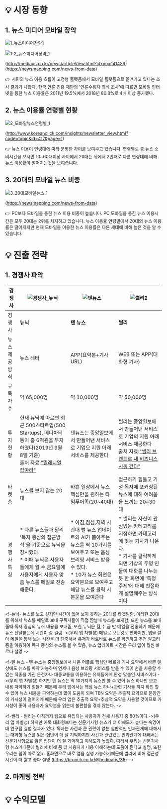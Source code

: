 # :bulb: 시장 동향

## 1. 뉴스 미디어 모바일 장악

![1_뉴스미디어장악1](https://user-images.githubusercontent.com/47167335/66268452-79481f00-e878-11e9-8152-448d78bf3630.PNG)

![1-2_뉴스미디어장악_1](https://user-images.githubusercontent.com/47167335/66268451-777e5b80-e878-11e9-83c9-c8790e2c8bdf.PNG)

(http://mediaus.co.kr/news/articleView.html?idxno=141439)
(https://newsmapping.com/news-from-data)

:point_right: 시민의 뉴스 이용 흐름이 고정형 플랫폼에서 모바일 플랫픔으로 옮겨가고 있다는 조사 결과가 나왔다.
한국 언론 진흥 재단의 '언론수용자 의식 조사'에 따르면 모바일 인터넷을 통한 뉴스 이용률은 2011년 19.5%에서  2018년 80.8%로 4배 이상 증가했다.

## 2. 뉴스 이용률 연령별 현황

![2_모바일뉴스연령별_1](https://user-images.githubusercontent.com/47167335/66268493-d04df400-e878-11e9-81b8-42b19abf9a6c.PNG)

(http://www.koreanclick.com/insights/newsletter_view.html?code=topic&id=417&page=1)

:point_right: 뉴스 이용이 연령대에 따라 분명한 차이를 보여주고 있습니다. 연령별로 총 뉴스 소비시간을 보시면 10~60대이상 사이에서 20대는 뒤에서 2번째로 다른 연령대에 비해 뉴스 이용률이 떨어지는것을 보여줍니다.

## 3. 20대의 모바일 뉴스 비중

![3_20대모바일뉴스_1](https://user-images.githubusercontent.com/47167335/66268494-d2b04e00-e878-11e9-8ca5-8c6be6fe7b56.PNG)

(https://newsmapping.com/news-from-data)

:point_right: PC보다 모바일을 통한 뉴스 이용 비중이 높습니다. PC,모바일을 통한 뉴스 이용시간은 모두 20대는 2위를 차지하고 있습니다. 뉴스 이용률 연령별에서 20대의 뉴스 이용률은 떨어지지만 현재 모바일을 이용한 뉴스 이용률은 다른 세대에 비해 높은 것을 알 수 있습니다.



# :bulb: 진출 전략
## 1. 경쟁사 파악
경쟁사 | ![경쟁사_뉴닉](https://user-images.githubusercontent.com/47167335/66270919-96d6b200-e893-11e9-866d-40cb948c7fae.PNG)| ![텐뉴스](https://user-images.githubusercontent.com/47167335/66270921-96d6b200-e893-11e9-8e2a-cfdd12eb3076.PNG)| ![썰리2](https://user-images.githubusercontent.com/47167335/66271024-5c214980-e894-11e9-8704-d50bfbafb12c.PNG)
------|------|------|------
경쟁사 | **뉴닉** | **텐 뉴스** | **썰리**
뉴스 제공 방식 | 뉴스 레터| APP(요약본+기사URL) | WEB 또는 APP(대화형 기사)
구독자 수 | 약 65,000명|약 10,000명|약 50,000명
투자 현황 |현재 뉴닉에 따르면 최근 500스타트업(500 Startups), 메디아티 등이 총 6억원을 투자 하였다(2019년 9월 8일 기준)<br>출처 자료:["밀레니얼 잡아라"]|텐뉴스는 중앙일보에서 만들어낸 서비스로 기업으 지원 아래 서비스를 제공한다|썰리는 중앙일보에서 만들어낸 서비스로 기업의 지원 아래 서비스 제공한다<br> 출처 자료:["썰리 브랜드로 새 비즈니스 시동 건다"]
타켓층 | 뉴스를 보지 않는 20대|바쁜 일상에서 뉴스 핵심만을 원하는 타임푸어족(20~40대)| 접근하기 힘들고 기성 독자에 포커싱된 뉴스에 대해 어려움을 느끼는 20~30대
경쟁사 특징| * 다른 뉴스들과 달리 '독자 중심의 접근방식'을 기준으로 뉴닉을 창시했다.<br> * 이때 뉴닉은 사용자들에게 월,수,금요일에 사용자에게 사용자 맞춤 뉴스를 메일로 전송해준다.| * 아침,점심,저녁 시간대 별 뉴스 업데이트와 AI가 뽑아주는 뉴스를 딱 10가지를 보여주고 또는 음성 브리핑 서비스 받을 수 있다.<br> * 10가 뉴스 화면은 요약본으로 보여주고 해당 뉴스를 클릭 시 본문을 보여준다| * 썰리는 자신이 관심있는 카테고리를 지정하면 카테고리에 맞는 기사가 나온다.<br> * 기사를 클릭하게 되면 가상의 두명 인물이 대화를 나누는듯 한 화면에 '특정 주제'에 대해 친절하게 설명해주는 방식이다

<!-뉴닉- 뉴스를 보고 싶지만 시간이 없어 보지 못하는 20대를 타겟팅함, 이러한 20대를 위해서 뉴스를 메일로 보내 구독자들이 직접 짬날때 뉴스를 보게함, 또한 뉴스를 보내줄때 독자 중심의 뉴스 내용을 보내줌, 또한 뉴닉은 월,수,금 만 메일을 전송하기 때문에 뉴스 전달받는데 시간이 좀 걸림 ->(우리 앱 차별성) 메일로 보는것도 편하지만, 앱을 깔아 메일을 통해 보는 시간을 더 단축해서 유저가 바로바로 뉴스를 확인하고 추천 알고리즘을 이용하여 독자 중심의 뉴스를 볼 수 있음, 뉴스 업데이트 시간은 우리 앱이 훨씬 빠르다 설명 ->

<!-텐 뉴스 - 텐 뉴스는 중앙일보에서 나온 어플로 핵심만 빠르게 기사 요약해서 바쁜 일상에도 뉴스를 파악 가능하며 언제나 음성 브리핑 서비스를 받을 수 있어 손을 사용할 수 없는 직종을 가진 운전자나 대중교통을 이용하는 유저들에게 안성 맞춤인 서비스이다 ->(우리 앱 차별성) 하지만 텐 뉴스는 딱 10가지의 뉴스만 볼 수 있어 뉴스 하나만 보고 내용 파악하기 힘들기 때문에 우리 앱에서는 핵심 뉴스 하나+관련 기사들 까지 확인 할 수 있어 뉴스 내용을 파악하는데 많이 도움이 되며 TEN 요약은 추출적 요약으로 문장간의 가시성이 떨어지게 때문에 우리 앱은 추출적 요약+추상적 요약을 사용할 것이므로 가시성이 좋아 사용자가 요약본을 읽는데 불편함을 겪지 않는다. ->

<!-썰리 - 썰리는 아직까지 웹으로 유입되는 사용자가 전체 사용자 중 80%이다.->(우리 앱 차별성) 하지만 카톡 대화형보다는 신문기사형 뉴스가 더 이해도가 높다는 숙명여대 연구팀 실험 결과가 있다. 독자는 사건과 큰 관련이 없는 일반적인 인과관계에 대해서는 대화형 뉴스를 읽은 집단이 더 잘 기억하지만 사건과 관련있는 인과관계에 대해서는 신문기사형으로 읽은 집단이 더 잘 기억하고 이해도가 높았다. 따라서 우리는 신문기사형 뉴스기때문에 썰리에 비해 좀 더 사용자가 내용 이해하는데 도움이 된다고 설명, 또한 우리는 웹이 따로 없고 홈화면으로 바로 앱을 실행 가능하기때문에 썰리에 비해 접근성 시간이 더 짧고 좋다 설명
(https://brunch.co.kr/@hediparis/36)-->

## 2. 마케팅 전략


# :bulb: 수익모델




["밀레니얼 잡아라"]:http://biz.chosun.com/site/data/html_dir/2019/08/13/2019081302370.html
["썰리 브랜드로 새 비즈니스 시동 건다"]:http://www.editw.or.kr/news/articleView.html?idxno=391
